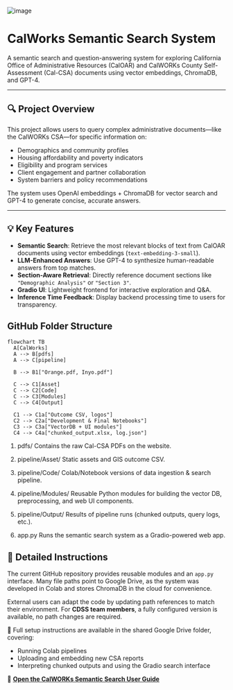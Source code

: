 ![image](https://github.com/user-attachments/assets/34a219f6-5a58-43e5-a0e4-54c004dfb5aa)


# CalWorks Semantic Search System

A semantic search and question-answering system for exploring California Office of Administrative Resources (CalOAR) and CalWORKs County Self-Assessment (Cal-CSA) documents using vector embeddings, ChromaDB, and GPT-4.

---

## 🔍 Project Overview

This project allows users to query complex administrative documents—like the CalWORKs CSA—for specific information on:

- Demographics and community profiles
- Housing affordability and poverty indicators
- Eligibility and program services
- Client engagement and partner collaboration
- System barriers and policy recommendations

The system uses OpenAI embeddings + ChromaDB for vector search and GPT-4 to generate concise, accurate answers.

---

## 💡 Key Features

- **Semantic Search**: Retrieve the most relevant blocks of text from CalOAR documents using vector embeddings (`text-embedding-3-small`).
- **LLM-Enhanced Answers**: Use GPT-4 to synthesize human-readable answers from top matches.
- **Section-Aware Retrieval**: Directly reference document sections like `"Demographic Analysis"` or `"Section 3"`.
- **Gradio UI**: Lightweight frontend for interactive exploration and Q&A.
- **Inference Time Feedback**: Display backend processing time to users for transparency.

## GitHub Folder Structure 

```mermaid
flowchart TB
  A[CalWorks]
  A --> B[pdfs]
  A --> C[pipeline]

  B --> B1["Orange.pdf, Inyo.pdf"]

  C --> C1[Asset]
  C --> C2[Code]
  C --> C3[Modules]
  C --> C4[Output]

  C1 --> C1a["Outcome CSV, logos"]
  C2 --> C2a["Development & Final Notebooks"]
  C3 --> C3a["VectorDB + UI modules"]
  C4 --> C4a["chunked_output.xlsx, log.json"]
```
1. pdfs/
Contains the raw Cal-CSA PDFs on the website.

2. pipeline/Asset/
Static assets and GIS outcome CSV.

3. pipeline/Code/
Colab/Notebook versions of data ingestion & search pipeline.

4. pipeline/Modules/
Reusable Python modules for building the vector DB, preprocessing, and web UI components.

5. pipeline/Output/
Results of pipeline runs (chunked outputs, query logs, etc.).

6. app.py
Runs the semantic search system as a Gradio-powered web app.

## 📘 Detailed Instructions

The current GitHub repository provides reusable modules and an `app.py` interface. Many file paths point to Google Drive, as the system was developed in Colab and stores ChromaDB in the cloud for convenience. 

External users can adapt the code by updating path references to match their environment. For **CDSS team members**, a fully configured version is available, no path changes are required.

📄 Full setup instructions are available in the shared Google Drive folder, covering:
- Running Colab pipelines  
- Uploading and embedding new CSA reports  
- Interpreting chunked outputs and using the Gradio search interface

🔗 **[Open the CalWORKs Semantic Search User Guide](https://docs.google.com/document/d/11MolHVaaXLOZpZoYvNhsNJpvJgEAkjIRv0dqgxb6PnE/edit?tab=t.0)**


